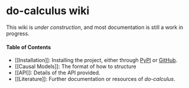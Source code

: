 # do-calculus wiki

This wiki is *under construction*, and most documentation is still a work in progress.

#### Table of Contents

* [[Installation]]: Installing the project, either through [PyPI](https://pypi.org/project/do-calculus) or [GitHub](https://github.com/bradendubois/do-calculus).
* [[Causal Models]]: The format of how to structure 
* [[API]]: Details of the API provided.
* [[Literature]]: Further documentation or resources of *do-calculus*.
